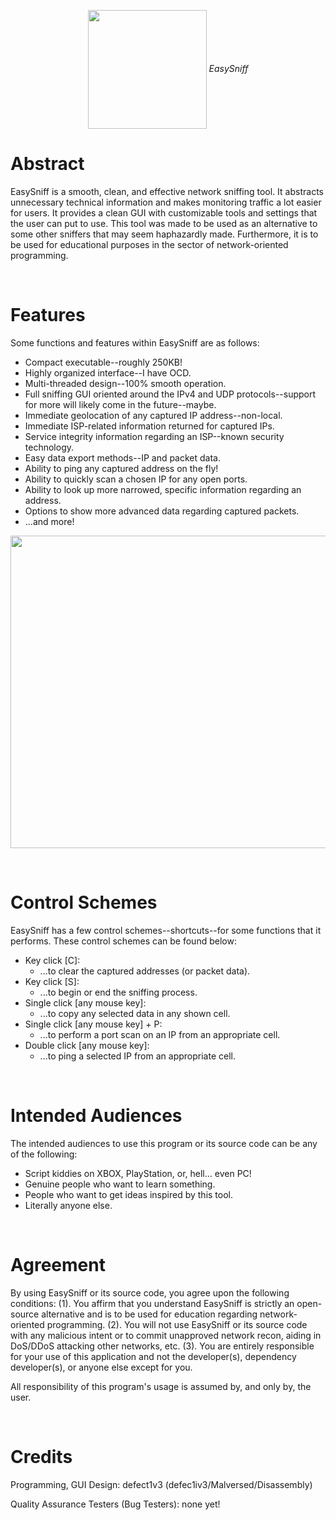 <p align="center">
  <img src="https://github.com/defec1iv3/EasySniff/blob/master/images/icon.ico" width="190px" height="190px" align="center">
  <i>EasySniff</i>
</p>

# Abstract
EasySniff is a smooth, clean, and effective network sniffing tool. It abstracts unnecessary technical information and makes monitoring traffic a lot easier for users. It provides a clean GUI with customizable tools and settings that the user can put to use. This tool was made to be used as an alternative to some other sniffers that may seem haphazardly made. Furthermore, it is to be used for educational purposes in the sector of network-oriented programming.

<br/>

# Features
Some functions and features within EasySniff are as follows:
  - Compact executable--roughly 250KB!
  - Highly organized interface--I have OCD.
  - Multi-threaded design--100% smooth operation.
  - Full sniffing GUI oriented around the IPv4 and UDP protocols--support for more will likely come in the future--maybe.
  - Immediate geolocation of any captured IP address--non-local.
  - Immediate ISP-related information returned for captured IPs.
  - Service integrity information regarding an ISP--known security technology.
  - Easy data export methods--IP and packet data.
  - Ability to ping any captured address on the fly!
  - Ability to quickly scan a chosen IP for any open ports.
  - Ability to look up more narrowed, specific information regarding an address.
  - Options to show more advanced data regarding captured packets.
  - ...and more!
<p align="center">
  <img src="https://github.com/defec1iv3/EasySniff/blob/master/images/img_main.PNG" width="1000" height="500">
</p>

<br/>

# Control Schemes
EasySniff has a few control schemes--shortcuts--for some functions that it performs. These control schemes can be found below:
  - Key click [C]:
    - ...to clear the captured addresses (or packet data).
  - Key click [S]:
    - ...to begin or end the sniffing process.
  - Single click [any mouse key]:
    - ...to copy any selected data in any shown cell.
  - Single click [any mouse key] + P:
    - ...to perform a port scan on an IP from an appropriate cell.
  - Double click [any mouse key]:
    - ...to ping a selected IP from an appropriate cell.
    
<br/>

# Intended Audiences
The intended audiences to use this program or its source code can be any of the following:
  - Script kiddies on XBOX, PlayStation, or, hell... even PC!
  - Genuine people who want to learn something.
  - People who want to get ideas inspired by this tool.
  - Literally anyone else.

<br/>

# Agreement
By using EasySniff or its source code, you agree upon the following conditions: (1). You affirm that you understand EasySniff is strictly an open-source alternative and is to be used for education regarding network-oriented programming. (2). You will not use EasySniff or its source code with any malicious intent or to commit unapproved network recon, aiding in DoS/DDoS attacking other networks, etc. (3). You are entirely responsible for your use of this application and not the developer(s), dependency developer(s), or anyone else except for you.

All responsibility of this program's usage is assumed by, and only by, the user.

<br/>

# Credits
Programming, GUI Design: defect1v3 (defec1iv3/Malversed/Disassembly)

Quality Assurance Testers (Bug Testers): none yet!

